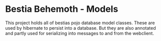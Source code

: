 # Bestia Behemoth - Models

This project holds all of bestias pojo database model classes. These are used by hibernate to 
persist into a database. But they are also annotated and partly used for serializing into
messages to and from the webclient.
